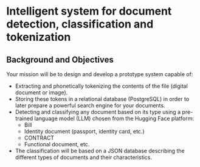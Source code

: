 # Intelligent system for document detection, classification and tokenization

## Background and Objectives

Your mission will be to design and develop a prototype system capable of:

- Extracting and phonetically tokenizing the contents of the file (digital document or image).
- Storing these tokens in a relational database (PostgreSQL) in order to later prepare a powerful search engine for your documents.
- Detecting and classifying any document based on its type using a pre-trained language model (LLM) chosen from the Hugging Face platform:
  - Bill
  - Identity document (passport, identity card, etc.)
  - CONTRACT
  - Functional document, etc.
- The classification will be based on a JSON database describing the different types of documents and their characteristics.

